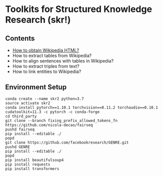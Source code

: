 # Toolkits for Structured Knowledge Research (skr!)

## Contents
- [How to obtain Wikipedia HTML?](docs/wikipedia-toolkit.md)
- How to extract tables from Wikipedia? 
- How to align sentences with tables in Wikipedia?
- How to extract triples from text?
- How to link entities to Wikipedia?

## Environment Setup

```
conda create --name skr2 python=3.7
source activate skr2
conda install pytorch==1.10.1 torchvision==0.11.2 torchaudio==0.10.1 cudatoolkit=11.3 -c pytorch -c conda-forge
cd third_party
git clone --branch fixing_prefix_allowed_tokens_fn https://github.com/nicola-decao/fairseq
pushd fairseq
pip install --editable ./
popd
git clone https://github.com/facebookresearch/GENRE.git
pushd GENRE
pip install --editable ./
popd
pip install beautifulsoup4
pip install requests
pip install transformers
```

